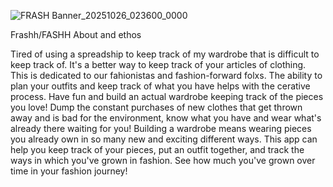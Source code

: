 
![FRASH Banner_20251026_023600_0000](https://github.com/user-attachments/assets/5a269a11-49bf-4c8c-bb75-b6734b38f780)

Frashh/FASHH About and ethos

Tired of using a spreadship to keep track of my wardrobe that is difficult to keep track of. It's a better way to keep track of your articles of clothing. This is dedicated to our fahionistas and fashion-forward folxs. The ability to plan your outfits and keep track of what you have helps with the cerative process. Have fun and build an actual wardrobe keeping track of the pieces you love! Dump the constant purchases of new clothes that get thrown away and is bad for the environment, know what you have and wear what's already there waiting for you! Building a wardrobe means wearing pieces you already own in so many new and exciting different ways. This app can help you keep track of your pieces, put an outfit together, and track the ways in which you've grown in fashion. See how much you've grown over time in your fashion journey! 
